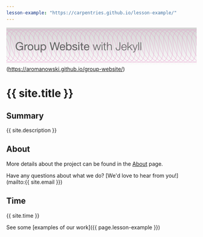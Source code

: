 ```yaml
---
lesson-example: "https://carpentries.github.io/lesson-example/"
---
```


![Group Website banner](./image/site_banner.png)(https://aromanowski.github.io/group-website/)

# {{ site.title }}

## Summary
{{ site.description }}  

## About
More details about the project can be found in the [About](about.md) page.

Have any questions about what we do? [We'd love to hear from you!](mailto:{{ site.email }})

## Time
{{ site.time }}

See some [examples of our work]({{ page.lesson-example }})
